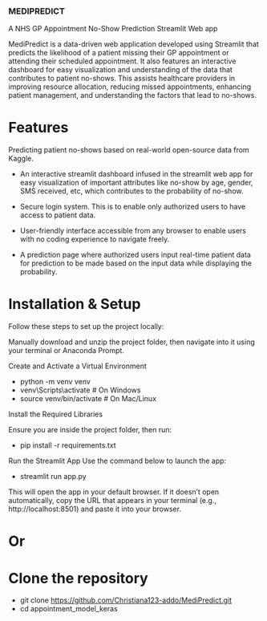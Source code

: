 ###  MEDIPREDICT

 A NHS GP Appointment No-Show Prediction Streamlit Web app

MediPredict is a data-driven  web application developed using Streamlit that predicts the likelihood of a patient missing their GP appointment or attending their scheduled appointment. It also features an interactive dashboard for easy visualization and understanding of the data that contributes to patient no-shows. This assists healthcare providers in improving resource allocation, reducing missed appointments, enhancing patient management, and understanding the factors that lead to no-shows.


# Features
Predicting patient no-shows based on real-world open-source data from Kaggle.

- An interactive streamlit dashboard infused in the streamlit web app for easy visualization of important attributes like no-show by age, gender, SMS received, etc, which contributes to the probability of no-show.

- Secure login system. This is to enable only authorized users to have access to patient data.
- User-friendly interface accessible from any browser to enable users with no coding experience to navigate freely.
- A prediction page where authorized users input real-time patient data for prediction to be made based on the input data while displaying  the probability.

# Installation & Setup

 Follow these steps to set up the project locally:
 
 Manually download and unzip the project folder, then navigate into it using your terminal or Anaconda Prompt.


 Create and Activate a Virtual Environment
- python -m venv venv
- venv\Scripts\activate   # On Windows
- source venv/bin/activate  # On Mac/Linux

Install the Required Libraries

Ensure you are inside the project folder, then run:
- pip install -r requirements.txt

Run the Streamlit App
Use the command below to launch the app:
- streamlit run app.py

This will open the app in your default browser. If it doesn’t open automatically, copy the URL that appears in your terminal (e.g., http://localhost:8501) and paste it into your browser.

# Or 

# Clone the repository
- git clone https://github.com/Christiana123-addo/MediPredict.git
- cd appointment_model_keras

